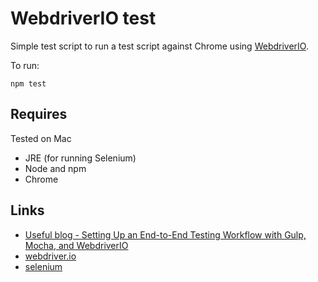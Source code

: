 # WebdriverIO test

Simple test script to run a test script against Chrome using [WebdriverIO](http://webdriver.io/guide.html).

To run:

```
npm test
```

## Requires

Tested on Mac

- JRE (for running Selenium)
- Node and npm
- Chrome

## Links

* [Useful blog - Setting Up an End-to-End Testing Workflow with Gulp, Mocha, and WebdriverIO](https://semaphoreci.com/community/tutorials/setting-up-an-end-to-end-testing-workflow-with-gulp-mocha-and-webdriverio)
* [webdriver.io](http://webdriver.io/)
* [selenium](http://www.seleniumhq.org/)